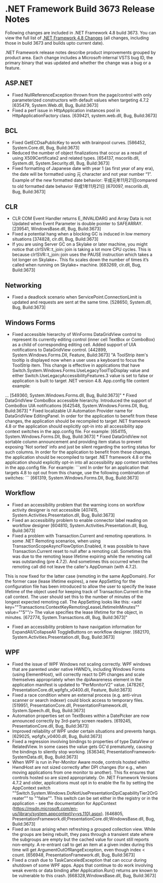 # .NET Framework Build 3673 Release Notes
Following changes are included in .NET Framework 4.8 build 3673. You can view the full list of [.NET Framework 4.8 Changes](/release-notes/NET48/dotnet-48-changes.md) (all changes, including those in build 3673 and builds upto current date).

.NET Framework release notes describe product improvements grouped by product area. Each change includes a Microsoft-internal VSTS bug ID, the primary binary that was updated and whether the change was a bug or a feature.

## ASP.NET

* Fixed NullReferenceException thrown from the page/control with only parameterized constructors with default values when targeting 4.7.2 [635479, System.Web.dll, Bug, Build:3673]
* Fixed a perf issue in HttpApplication instances pool in HttpApplicationFactory class. [639421, system.web.dll, Bug, Build:3673]

## BCL

* Fixed GetECDsaPublicKey to work with brainpool curves. [586452, System.Core.dll, Bug, Build:3673]
* Reduced the number of object finalizations that occur as a result of using X509Certificate2 and related types. [654137, mscorlib.dll, System.dll, System.Security.dll, Bug, Build:3673]
* Fixed formatting of Japanese date with year 1 (as first year of any era), the date will be formatted using 元 character and not year number “1”.  Example of the new formatted date behavior: 平成元年11月21日compared to old formatted date behavior 平成1年11月21日 [670097, mscorlib.dll, Bug, Build:3673]

## CLR
* CLR COM Event Handler returns E_INVALIDARG and Array Data is not Updated when Event Parameter is double pointer to SAFEARRAY. [239541, WindowsBase.dll, Bug, Build:3673]
* Fixed a potential hang when a blocking GC is induced in low memory situations [374828, clr.dll, Bug, Build:3673]
* If you are using Server GC on a Skylake or later machine, you might notice that clr!SVR::t_join::join is taking a lot more CPU cycles. This is because clr!SVR::t_join::join uses the PAUSE instruction which takes a lot longer on Skylake+. This fix scales down the number of times it’s called when running on Skylake+ machine. [683269, clr.dll, Bug, Build:3673]

## Networking
* Fixed a deadlock scenario when ServicePoint.ConnectionLimit is updated and requests are sent at the same time. [528650, System.dll, Bug, Build:3673]

## Windows Forms
* Fixed accessible hierarchy of WinForms DataGridView control to represent its currently editing control (inner cell TextBox or ComboBox) as a child of corresponding editing cell. Added support of UIA notifications to DataGridView control. [442899, System.Windows.Forms.Dll, Feature, Build:3673]
"A ToolStrip item's tooltip is displayed now when a user uses a keyboard to focus the ToolStrip item.
This change is effective in applications that have Switch.System.Windows.Forms.UseLegacyToolTipDisplay value and either Switch.UseLegacyAccessibilityFeatures.3 value is set to false or application is built to target .NET version 4.8.
App.config file content example:
<?xml version=""1.0"" encoding=""utf-8""?>
<configuration>
  ...
  <runtime>
    <!-- AppContextSwitchOverrides values are in the form of 'key1=true|false;key2=true|false  -->
    <!-- Enabling newer accessibility features (e.g. UseLegacyAccessibilityFeatures.2=false) requires all older accessibility features to be enabled (e.g. UseLegacyAccessibilityFeatures=false) -->
    <AppContextSwitchOverrides value=""Switch.UseLegacyAccessibilityFeatures=false;Switch.UseLegacyAccessibilityFeatures.2=false;Switch.UseLegacyAccessibilityFeatures.3=false;Switch.System.Windows.Forms.UseLegacyToolTipDisplay=false""/>
  </runtime>
</configuration>  [549360, System.Windows.Forms.dll, Bug, Build:3673]"
* Fixed DataGridView ComboBox accessible hierarchy. Introduced the support of ComboBox UIA notifications [642548, System.Windows.Forms.Dll, Bug, Build:3673]
* Fixed localizable UI Automation Provider name for DataGridView EditingPanel.
In order for the application to benefit from these changes, the application should be recompiled to target .NET framework 4.8 or the application should explicitly opt-in into all accessibility app context switches in the app.config file. For example:
<?xml version=""1.0"" encoding=""utf-8""?>
<configuration>
  <runtime>
    <!-- AppContextSwitchOverrides values are in the form of 'key1=true|false;key2=true|false  -->
    <!-- Enabling newer accessibility features (e.g. UseLegacyAccessibilityFeatures.2=false) requires all older accessibility features to be enabled (e.g. UseLegacyAccessibilityFeatures=false) -->
    <AppContextSwitchOverrides value=""Switch.UseLegacyAccessibilityFeatures=false;Switch.UseLegacyAccessibilityFeatures.2=false;Switch.UseLegacyAccessibilityFeatures.3=false""/>
  </runtime>
</configuration> [654115, System.Windows.Forms.Dll, Bug, Build:3673]
* Fixed DataGridView not sortable column announcement and providing item status to prevent exposing 'Not sorted' info and just be silent regarding the sorting status for such columns.
In order for the application to benefit from these changes, the application should be recompiled to target .NET framework 4.8 or the application should explicitly opt-in into all accessibility app context switches in the app.config file. For example:
   ```xml
<?xml version=""1.0"" encoding=""utf-8""?>
<configuration>
  <runtime>
    <!-- AppContextSwitchOverrides values are in the form of 'key1=true|false;key2=true|false  -->
    <!-- Enabling newer accessibility features (e.g. UseLegacyAccessibilityFeatures.2=false) requires all older accessibility features to be enabled (e.g. UseLegacyAccessibilityFeatures=false) -->
    <AppContextSwitchOverrides value=""Switch.UseLegacyAccessibilityFeatures=false;Switch.UseLegacyAccessibilityFeatures.2=false;Switch.UseLegacyAccessibilityFeatures.3=false""/>
  </runtime>
</configuration>
In order for an application that targets 4.8 to opt out from this change, use the following combination of switches:
    <AppContextSwitchOverrides value=""Switch.UseLegacyAccessibilityFeatures=false;Switch.UseLegacyAccessibilityFeatures.2=false;Switch.UseLegacyAccessibilityFeatures.3=true""/>
   ```
[661319, System.Windows.Forms.Dll, Bug, Build:3673]

## Workflow

* Fixed an accessibility problem that the warning icons on workflow activity designer is not accessible [407415, System.Activities.Presentation.dll, Bug, Build:3673]
* Fixed an accessibility problem to enable connector label reading on workflow designer [604810, System.Activities.Presentation.dll, Bug, Build:3673]
* Fixed a problem with Transaction.Current and remoting operations.
In some .NET Remoting scenarios, when using TransactionScopeAsyncFlowOption.Enabled, it was possible to have Transaction.Current reset to null after a remoting call. Sometimes this was due to the remoting lease lifetime expiring while the remoting call was outstanding (pre 4.7.2). And sometimes this occurred when the remoting call did not leave the caller's AppDomain (with 4.7.2).

This is now fixed for the latter case (remoting in the same AppDomain).
For the former case (lease lifetime expires), a new AppSetting for the configuration file has been introduced to allow the user to specify the lease lifetime of the object used for keeping track of Transaction.Current in the call context. The user should set this to the number of minutes of the longest expected remoting call.
The AppSetting looks like this:
<add key=""Transactions:ContextKeyRemotingLeaseLifetimeInMinutes"" value=""5""/>
The value specifies the lease lifetime for the object, in minutes. [672774, System.Transactions.dll, Bug, Build:3673]"
* Fixed an accessibility problem to have navigation information for ExpandAll/CollapseAll ToggleButtons on workflow designer. [682170, System.Activities.Presentation.dll, Bug, Build:3673]

## WPF

* Fixed the issue of WPF Windows not scaling correctly. WPF windows that are parented under native HWND’s, including Windows Forms (using ElementHost), will correctly react to DPI changes and scale themselves appropriately when the dpiAwareness element in the application manifest is updated to “PerMonitorV2” value. [478267, PresentationCore.dll,wpfgfx_v0400.dll, Feature, Build:3673]
* Fixed a race condition where an external process (e.g. anti-virus scanner or search indexer) could block access to temporary files. [519951, PresentationCore.dll, PresentationFramework.dll, System.Speech.dll, Bug, Build:3673]
* Automation properties set on TextBoxes within a DatePicker are now announced correctly by 3rd-party screen readers. [619245, PresentationCore.dll, Bug, Build:3673]
* Improved reliability of WPF under certain situations and prevents hangs.[629025, wpfgfx_v0400.dll, Bug, Build:3673]
* Fixed a regression involving bindings to properties of type DataView or RelatedView.  In some cases the value gets GC'd prematurely, causing the bindings to sliently stop working. [636340, PresentationFramework-SystemData.dll, Bug, Build:3673]
* When WPF is run in Per-Monitor Aware mode, controls hosted within HwndHost are not sized correctly after DPI changes (for e.g., when moving applications from one monitor to another). This fix ensures that controls hosted so are sized appropriately. 
On .NET Framework Versions 4.7.2 and older, applications must opt in to enable the fix by setting the AppContext switch 
""Switch.System.Windows.DoNotUsePresentationDpiCapabilityTier2OrGreater"" to ""false"". This switch can be set either in the registry or in the application - see the documentation for AppContext (https://msdn.microsoft.com/en-us/library/system.appcontext(v=vs.110).aspx). [646805,  PresentationFramework.dll;PresentationCore.dll;WindowsBase.dll, Bug, Build:3673]
* Fixed an issue arising when refreshing a grouped collection view.  While the groups are being rebuilt, they pass through a transient state where the subgroups are empty but the cached value for count still reports non-empty.   A re-entrant call to get an item at a given index during this time will get ArgumentOutOfRangeException, even though index < count. [656948, PresentationFramework.dll, Bug, Build:3673]
* Fixed a crash due to TaskCanceledException that can occur during shutdown of some WPF apps.   Apps that continue to do work involving weak events or data binding after Application.Run() returns are known to be vulnerable to this crash. [668328,WindowsBase.dll, Bug, Build:3673]
